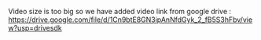 Video size is too big so we have added video link from google drive : https://drive.google.com/file/d/1Cn9btE8GN3ipAnNfdGyk_2_fB5S3hFbv/view?usp=drivesdk 
